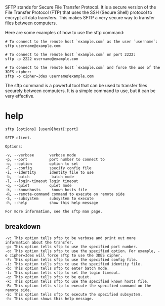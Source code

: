 SFTP stands for Secure File Transfer Protocol. It is a secure version of the File Transfer Protocol (FTP) that uses the SSH (Secure Shell) protocol to encrypt all data transfers. This makes SFTP a very secure way to transfer files between computers.

Here are some examples of how to use the sftp command:

```
# To connect to the remote host `example.com` as the user `username`:
sftp username@example.com

# To connect to the remote host `example.com` on port 2222:
sftp -p 2222 username@example.com

# To connect to the remote host `example.com` and force the use of the 3DES cipher:
sftp -o cipher=3des username@example.com
```

The sftp command is a powerful tool that can be used to transfer files securely between computers. It is a simple command to use, but it can be very effective.


# help 

```
sftp [options] [user@]host[:port]

SFTP client.

Options:

-v, --verbose       verbose mode
-p, --port          port number to connect to
-o, --option        option to set
-F, --config        specify config file
-i, --identity      identity file to use
-b, --batch          batch mode
-l, --login-timeout login timeout
-q, --quiet         quiet mode
-k, --knownhosts     known hosts file
-R, --remote-command command to execute on remote side
-S, --subsystem     subsystem to execute
-h, --help          show this help message

For more information, see the sftp man page.
```
## breakdown 

```
-v: This option tells sftp to be verbose and print out more information about the transfer.
-p: This option tells sftp to use the specified port number.
-o: This option tells sftp to use the specified option. For example, -o cipher=3des will force sftp to use the 3DES cipher.
-F: This option tells sftp to use the specified config file.
-i: This option tells sftp to use the specified identity file.
-b: This option tells sftp to enter batch mode.
-l: This option tells sftp to set the login timeout.
-q: This option tells sftp to be quiet.
-k: This option tells sftp to use the specified known hosts file.
-R: This option tells sftp to execute the specified command on the remote side.
-S: This option tells sftp to execute the specified subsystem.
-h: This option shows this help message.
```

